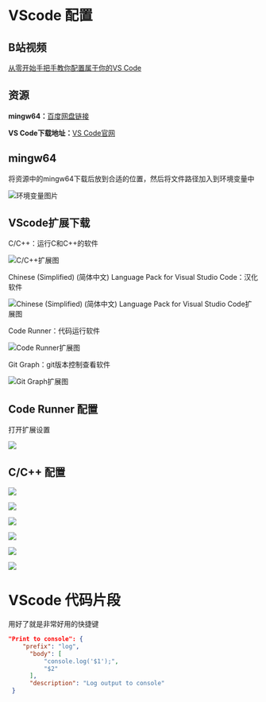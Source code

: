 # VScode 配置

## B站视频

[从零开始手把手教你配置属于你的VS Code](https://www.bilibili.com/video/BV1TT4y1g7aF?spm_id_from=333.999.0.0&vd_source=c7f0a8a1b453261561b18cd69cebd8b3)

## 资源

**mingw64：**[百度网盘链接](https://pan.baidu.com/s/1L8OdqC-4VIfRvU0_cWa4jw?pwd=4i7v)

**VS Code下载地址：**[VS Code官网](https://code.visualstudio.com/)

## mingw64

将资源中的mingw64下载后放到合适的位置，然后将文件路径加入到环境变量中

![环境变量图片](1.png)

## VScode扩展下载

C/C++：运行C和C++的软件

![C/C++扩展图](2.png)

Chinese (Simplified) (简体中文) Language Pack for Visual Studio Code：汉化软件

![Chinese (Simplified) (简体中文) Language Pack for Visual Studio Code扩展图](3.png)

Code Runner：代码运行软件

![Code Runner扩展图](4.png)

Git Graph：git版本控制查看软件

![Git Graph扩展图](12.png)

## Code Runner 配置

打开扩展设置

![](5.png)

## C/C++ 配置

![](6.png)

![](7.png)

![](8.png)

![](9.png)

![](10.png)

![](11.png)

# VScode 代码片段

用好了就是非常好用的快捷键

```json
"Print to console": {
    "prefix": "log",
 	  "body": [
 		  "console.log('$1');",
 		  "$2"
 	  ],
 	  "description": "Log output to console"
 }
```